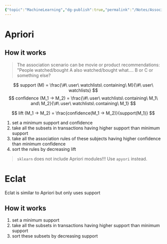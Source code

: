 ```yaml
---
{"topic":"MachineLearning","dg-publish":true,"permalink":"/Notes/Association Rule Learning/","dgPassFrontmatter":true,"noteIcon":""}
---
```


# Apriori
## How it works
> The association scenario can be movie or product recommendations: "People watched/bought A also watched/bought what.... B or C or something else? 

$$
support (M) = \frac{\#\ user\ watchlists\ containing\ M}{\#\ user\ watchlists}
$$
$$
confidence (M_1 -> M_2) = \frac{\#\ user\ watchlists\ containing\ M_1\ and\ M_2}{\#\ user\ watchlists\ containing\ M_1}
$$

$$
lift (M_1 -> M_2) = \frac{confidence(M_1 -> M_2)}{support(M_1)}
$$
1. set a minimum support and confidence
2. take all the subsets in transactions having higher support than minimum support
3. take all the association rules of these subjects having higher confidence than minimum confidence
4. sort the rules by decreasing lift

>  `sklearn` does not include Apriori modules!!! Use `apyori` instead.

# Eclat
Eclat is similar to Apriori but only uses support
## How it works
1. set a minimum support
2. take all the subsets in transactions having higher support than minimum support
3. sort these subsets by decreasing support